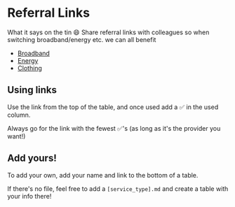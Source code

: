 # Referral Links

What it says on the tin 😄 Share referral links with colleagues so when switching broadband/energy etc. we can all benefit

- [Broadband](./Broadband.md)
- [Energy](./Energy.md)
- [Clothing](./Clothing.md)

## Using links
Use the link from the top of the table, and once used add a ✅ in the used column.

Always go for the link with the fewest ✅'s (as long as it's the provider you want!)

## Add yours!
To add your own, add your name and link to the bottom of a table.

If there's no file, feel free to add a `[service_type].md` and create a table with your info there!

